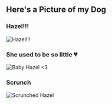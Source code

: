 ## Here's a Picture of my Dog

### Hazel!!!
![Hazel!!!](https://github.com/user-attachments/assets/b3400a6e-f6fc-44c1-b83a-50bbefd564d4)

### She used to be so little 💔
![Baby Hazel <3](https://github.com/user-attachments/assets/711b9486-7b5c-4423-b545-b3f2d8d770f1)

### Scrunch
![Scrunched Hazel](https://github.com/user-attachments/assets/174d0294-b103-4eb1-8637-2820b2366acb)
